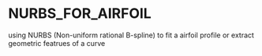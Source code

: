 # NURBS_FOR_AIRFOIL
using NURBS (Non-uniform rational B-spline) to fit a airfoil profile or extract geometric featrues of a curve
